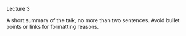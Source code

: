 Lecture 3

A short summary of the talk, no more than two sentences. Avoid bullet points or links for formatting reasons.